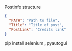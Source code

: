 Postinfo structure

```json
{
  "PATH": "Path to file",
  "Title": "Title of post",
  "PostLink": "Credits link"
}
```

pip install selenium , pyautogui
